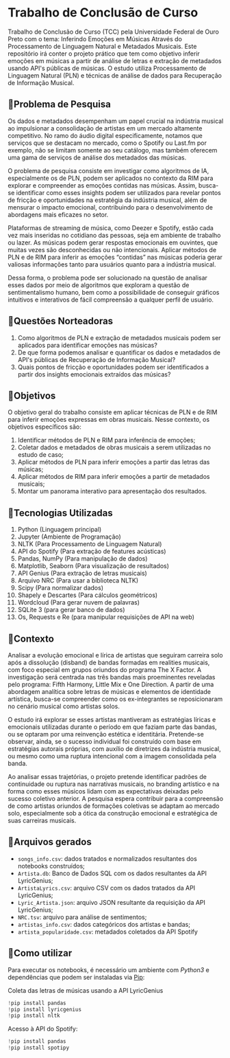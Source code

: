 # Trabalho de Conclusão de Curso
Trabalho de Conclusão de Curso (TCC) pela Universidade Federal de Ouro Preto com o tema: Inferindo Emoções em Músicas Através do Processamento de Linguagem Natural e Metadados Musicais. Este repositório irá conter o projeto prático que tem como objetivo inferir emoções em músicas a partir de análise de letras e extração de metadados usando API's públicas de músicas. O estudo utiliza Processamento de Linguagem Natural (PLN) e técnicas de análise de dados para Recuperação de Informação Musical.

## 📌Problema de Pesquisa
Os dados e metadados desempenham um papel crucial na indústria musical ao impulsionar a consolidação de artistas em um mercado altamente competitivo. No ramo do áudio digital especificamente, notamos que serviços que se destacam no mercado, como o Spotify ou Last.fm por exemplo, não se limitam somente ao seu catálogo, mas também oferecem uma gama de serviços de análise dos metadados das músicas.

O problema de pesquisa consiste em investigar como algoritmos de IA, especialmente os de PLN, podem ser aplicados no contexto da RIM para explorar e compreender as emoções contidas nas músicas. Assim, busca-se identificar como esses insights podem ser utilizados para revelar pontos de fricção e oportunidades na estratégia da indústria musical, além de mensurar o impacto emocional, contribuindo para o desenvolvimento de abordagens mais eficazes no setor.

Plataformas de streaming de música, como Deezer e Spotify, estão cada vez mais inseridas no cotidiano das pessoas, seja em ambiente de trabalho ou lazer. As músicas podem gerar respostas emocionais em ouvintes, que muitas vezes são desconhecidas ou não intencionais. Aplicar métodos de PLN e de RIM para inferir as emoções “contidas” nas músicas poderia gerar valiosas informações tanto para usuários quanto para a indústria musical.

Dessa forma, o problema pode ser solucionado na questão de analisar esses dados por meio de algoritmos que exploram a questão de sentimentalismo humano, bem como a possibilidade de conseguir gráficos intuitivos e interativos de fácil compreensão a qualquer perfil de usuário.

## 📌Questões Norteadoras
1. Como algoritmos de PLN e extração de metadados musicais podem ser aplicados para identificar emoções nas músicas?
2. De que forma podemos analisar e quantificar os dados e metadados de API's públicas de Recuperação de Informação Musical?
3. Quais pontos de fricção e oportunidades podem ser identificados a partir dos insights emocionais extraídos das músicas?

## 📌Objetivos
O objetivo geral do trabalho consiste em aplicar técnicas de PLN e de RIM para inferir emoções expressas em obras musicais. Nesse contexto, os objetivos específicos são:

1. Identificar métodos de PLN e RIM para inferência de emoções;
2. Coletar dados e metadados de obras musicais a serem utilizadas no estudo de caso;
3. Aplicar métodos de PLN para inferir emoções a partir das letras das músicas;
4. Aplicar métodos de RIM para inferir emoções a partir de metadados musicais;
5. Montar um panorama interativo para apresentação dos resultados.

## 📌Tecnologias Utilizadas
1. Python (Linguagem principal)
2. Jupyter (Ambiente de Programação)
3. NLTK (Para Processamento de Linguagem Natural)
4. API do Spotify (Para extração de features acústicas)
5. Pandas, NumPy (Para manipulação de dados)
6. Matplotlib, Seaborn (Para visualização de resultados)
7. API Genius (Para extração de letras musicais)
8. Arquivo NRC (Para usar a biblioteca NLTK)
9. Scipy (Para normalizar dados)
10. Shapely e Descartes (Para cálculos geométricos)
11. Wordcloud (Para gerar nuvem de palavras)
12. SQLite 3 (para gerar banco de dados)
13. Os, Requests e Re (para manipular requisições de API na web)

## 📌Contexto
Analisar a evolução emocional e lírica de artistas que seguiram carreira solo após a dissolução (disband) de bandas formadas em realities musicais, com foco especial em grupos oriundos do programa The X Factor. A investigação será centrada nas três bandas mais proeminentes reveladas pelo programa: Fifth Harmony, Little Mix e One Direction. A partir de uma abordagem analítica sobre letras de músicas e elementos de identidade artística, busca-se compreender como os ex-integrantes se reposicionaram no cenário musical como artistas solos.

O estudo irá explorar se esses artistas mantiveram as estratégias líricas e emocionais utilizadas durante o período em que faziam parte das bandas, ou se optaram por uma reinvenção estética e identitária. Pretende-se observar, ainda, se o sucesso individual foi construído com base em estratégias autorais próprias, com auxílio de diretrizes da indústria musical, ou mesmo como uma ruptura intencional com a imagem consolidada pela banda.

Ao analisar essas trajetórias, o projeto pretende identificar padrões de continuidade ou ruptura nas narrativas musicais, no branding artístico e na forma como esses músicos lidam com as expectativas deixadas pelo sucesso coletivo anterior. A pesquisa espera contribuir para a compreensão de como artistas oriundos de formações coletivas se adaptam ao mercado solo, especialmente sob a ótica da construção emocional e estratégica de suas carreiras musicais.

## 📌Arquivos gerados

- `songs_info.csv`: dados tratados e normalizados resultantes dos notebooks construídos;
- `Artista.db`: Banco de Dados SQL com os dados resultantes da API LyricGenius;
- `ArtistaLyrics.csv`: arquivo CSV com os dados tratados da API LyricGenius;
- `Lyric_Artista.json`: arquivo JSON resultante da requisição da API LyricGenius;
- `NRC.tsv`: arquivo para análise de sentimentos;
- `artistas_info.csv`: dados categóricos dos artistas e bandas;
- `artista_popularidade.csv`: metadados coletados da API Spotify

## 📌Como utilizar

Para executar os notebooks, é necessário um ambiente com *Python3* e dependências que podem ser instaladas via [Pip](https://pypi.org/project/pip/):

Coleta das letras de músicas usando a API LyricGenius

```python
!pip install pandas
!pip install lyricgenius
!pip install nltk
```

Acesso à API do Spotify:

```python
!pip install pandas
!pip install spotipy
```
